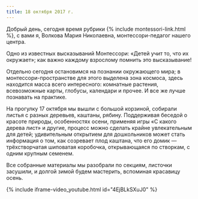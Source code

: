 ```yaml
---
title: 18 октября 2017 г.
---
```

Добрый день, сегодня время рубрики {% include montessori-link.html %}, с вами я, Волкова Мария Николаевна,
монтессори-педагог нашего центра.

Одно из известных высказываний Монтессори: «Детей учит то, что их окружает»; как важно каждому взрослому помнить это
высказывание!

<!--more-->
Отдельно сегодня остановимся на познании окружающего мира; в монтессори-пространстве для этого выделена зона космоса,
здесь находится масса всего интересного: комнатные растения, всевозможные карты, глобусы, календари и прочее. И все же
лучше познавать на практике.

На прогулку 17 октября мы вышли с большой корзиной, собирали листья с разных деревьев, каштаны, рябину. Поддерживая
беседой о красоте природы, особенностях осени, применяя игры «С какого дерева лист» и другие, процесс можно сделать
крайне увлекательным для детей; удивительным открытием для дошкольников может стать информация о том, как созревает плод
каштана, что его домик — трёхстворчатая шиповатая коробочка, открывающаяся по створкам, с одним крупным семенем.

Все собранные материалы мы разобрали по секциям, листочки засушили, и долгой зимой будем мастерить, вспоминая красавицу
осень.

{% include iframe-video_youtube.html id="4EjBLkSXuJ0" %}
